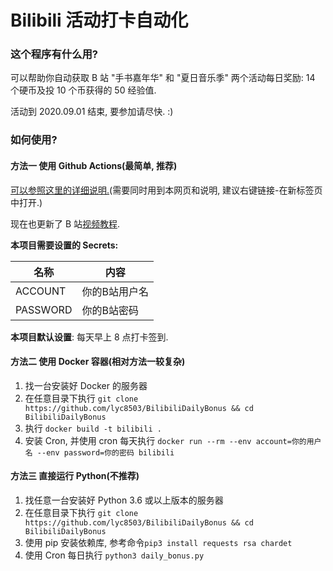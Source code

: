 # Bilibili 活动打卡自动化

### 这个程序有什么用?

可以帮助你自动获取 B 站 \"手书嘉年华\" 和 \"夏日音乐季\" 两个活动每日奖励: 14 个硬币及投 10 个币获得的 50 经验值.

活动到 2020.09.01 结束, 要参加请尽快. :) 

### 如何使用?

#### 方法一 使用 Github Actions(最简单, 推荐)

[可以参照这里的详细说明.](https://lyc8503.gitee.io/giteepages/github-actions/)(需要同时用到本网页和说明, 建议右键链接-在新标签页中打开.)

现在也更新了 B 站[视频教程](https://www.bilibili.com/video/BV1gZ4y1K7uS/).

**本项目需要设置的 Secrets:**

| 名称     | 内容          |
| -------- | ------------- |
| ACCOUNT  | 你的B站用户名 |
| PASSWORD | 你的B站密码   |

**本项目默认设置**: 每天早上 8 点打卡签到. 


#### 方法二 使用 Docker 容器(相对方法一较复杂)

1. 找一台安装好 Docker 的服务器
2. 在任意目录下执行 `git clone https://github.com/lyc8503/BilibiliDailyBonus && cd BilibiliDailyBonus`
3. 执行 `docker build -t bilibili .`
4. 安装 Cron, 并使用 cron 每天执行 `docker run --rm --env account=你的用户名 --env password=你的密码 bilibili` 

#### 方法三 直接运行 Python(不推荐)

1. 找任意一台安装好 Python 3.6 或以上版本的服务器
2. 在任意目录下执行 `git clone https://github.com/lyc8503/BilibiliDailyBonus && cd BilibiliDailyBonus`
3. 使用 pip 安装依赖库, 参考命令`pip3 install requests rsa chardet`
4. 使用 Cron 每日执行 `python3 daily_bonus.py`

